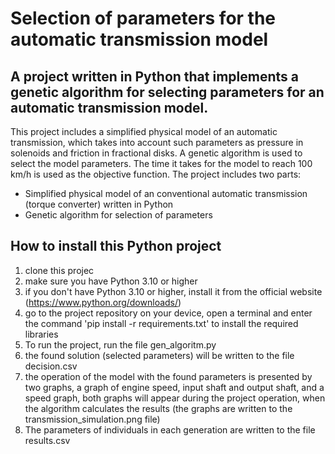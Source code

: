 # Selection of parameters for the automatic transmission model

## A project written in Python that implements a genetic algorithm for selecting parameters for an automatic transmission model.

This project includes a simplified physical model of an automatic transmission, which takes into account such parameters as pressure in solenoids and friction in fractional disks. A genetic algorithm is used to select the model parameters. The time it takes for the model to reach 100 km/h is used as the objective function. The project includes two parts:

* Simplified physical model of an conventional automatic transmission (torque converter) written in Python
* Genetic algorithm for selection of parameters

## How to install this Python project

1. clone this projec
2. make sure you have Python 3.10 or higher
3. if you don't have Python 3.10 or higher, install it from the official website (https://www.python.org/downloads/)
4. go to the project repository on your device, open a terminal and enter the command 'pip install -r requirements.txt' to install the required libraries
5. To run the project, run the file gen_algoritm.py
6. the found solution (selected parameters) will be written to the file decision.csv
7. the operation of the model with the found parameters is presented by two graphs, a graph of engine speed, input shaft and output shaft, and a speed graph, both graphs will appear during the project operation, when the algorithm calculates the results (the graphs are written to the transmission_simulation.png file)
8. The parameters of individuals in each generation are written to the file results.csv
